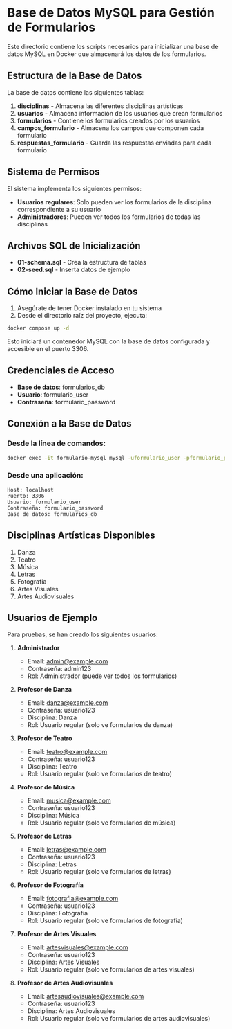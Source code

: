 # Base de Datos MySQL para Gestión de Formularios

Este directorio contiene los scripts necesarios para inicializar una base de datos MySQL en Docker que almacenará los datos de los formularios.

## Estructura de la Base de Datos

La base de datos contiene las siguientes tablas:

1. **disciplinas** - Almacena las diferentes disciplinas artísticas
2. **usuarios** - Almacena información de los usuarios que crean formularios
3. **formularios** - Contiene los formularios creados por los usuarios
4. **campos_formulario** - Almacena los campos que componen cada formulario
5. **respuestas_formulario** - Guarda las respuestas enviadas para cada formulario

## Sistema de Permisos

El sistema implementa los siguientes permisos:

- **Usuarios regulares**: Solo pueden ver los formularios de la disciplina correspondiente a su usuario
- **Administradores**: Pueden ver todos los formularios de todas las disciplinas

## Archivos SQL de Inicialización

- **01-schema.sql** - Crea la estructura de tablas
- **02-seed.sql** - Inserta datos de ejemplo

## Cómo Iniciar la Base de Datos

1. Asegúrate de tener Docker instalado en tu sistema
2. Desde el directorio raíz del proyecto, ejecuta:

```bash
docker compose up -d
```

Esto iniciará un contenedor MySQL con la base de datos configurada y accesible en el puerto 3306.

## Credenciales de Acceso

- **Base de datos**: formularios_db
- **Usuario**: formulario_user
- **Contraseña**: formulario_password

## Conexión a la Base de Datos

### Desde la línea de comandos:

```bash
docker exec -it formulario-mysql mysql -uformulario_user -pformulario_password formularios_db
```

### Desde una aplicación:

```
Host: localhost
Puerto: 3306
Usuario: formulario_user
Contraseña: formulario_password
Base de datos: formularios_db
```

## Disciplinas Artísticas Disponibles

1. Danza
2. Teatro
3. Música
4. Letras
5. Fotografía
6. Artes Visuales
7. Artes Audiovisuales

## Usuarios de Ejemplo

Para pruebas, se han creado los siguientes usuarios:

1. **Administrador**
   - Email: admin@example.com
   - Contraseña: admin123
   - Rol: Administrador (puede ver todos los formularios)

2. **Profesor de Danza**
   - Email: danza@example.com
   - Contraseña: usuario123
   - Disciplina: Danza
   - Rol: Usuario regular (solo ve formularios de danza)

3. **Profesor de Teatro**
   - Email: teatro@example.com
   - Contraseña: usuario123
   - Disciplina: Teatro
   - Rol: Usuario regular (solo ve formularios de teatro)

4. **Profesor de Música**
   - Email: musica@example.com
   - Contraseña: usuario123
   - Disciplina: Música
   - Rol: Usuario regular (solo ve formularios de música)

5. **Profesor de Letras**
   - Email: letras@example.com
   - Contraseña: usuario123
   - Disciplina: Letras
   - Rol: Usuario regular (solo ve formularios de letras)

6. **Profesor de Fotografía**
   - Email: fotografia@example.com
   - Contraseña: usuario123
   - Disciplina: Fotografía
   - Rol: Usuario regular (solo ve formularios de fotografía)

7. **Profesor de Artes Visuales**
   - Email: artesvisuales@example.com
   - Contraseña: usuario123
   - Disciplina: Artes Visuales
   - Rol: Usuario regular (solo ve formularios de artes visuales)

8. **Profesor de Artes Audiovisuales**
   - Email: artesaudiovisuales@example.com
   - Contraseña: usuario123
   - Disciplina: Artes Audiovisuales
   - Rol: Usuario regular (solo ve formularios de artes audiovisuales) 